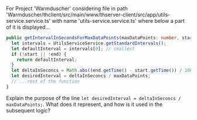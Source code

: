 For Project 'Warmduscher' considering file in path 'Warmduscher/thclient/src/main/www/thserver-client/src/app/utils-service.service.ts' with name 'utils-service.service.ts' where below a part of it is displayed...
```typescript
public getIntervalInSecondsForMaxDataPoints(maxDataPoints: number, start: Date, end: Date): Interval {
  let intervals = UtilsServiceService.getStandardIntervals();
  let defaultInterval = intervals[0]; // smallest
  if (!start || !end) {
    return defaultInterval;
  }
  let deltaInSeconcs = Math.abs((end.getTime() - start.getTime()) / 1000);
  let desiredInterval = deltaInSeconcs / maxDataPoints;
  // ...rest of the function
}
```
Explain the purpose of the line `let desiredInterval = deltaInSeconcs / maxDataPoints;`. What does it represent, and how is it used in the subsequent logic?